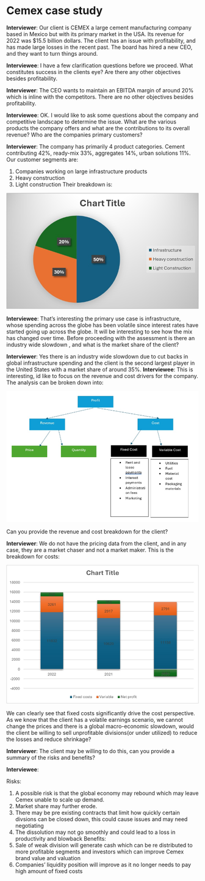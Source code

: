 # Cemex case study

**Interviewer**: Our client is CEMEX a large cement manufacturing company based in Mexico but with its primary market in the USA.  Its revenue for 2022 was $15.5 billion dollars. The client has an issue with profitability, and has made large losses in the recent past. The board has hired a new CEO, and they want to turn things around.

**Interviewee**: I have a few clarification questions before we proceed. What constitutes success in the clients eye? Are there any other objectives besides profitability.

**Interviewer**: The CEO wants to maintain an EBITDA margin of around 20% which is inline with the competitors. There are no other objectives besides profitability.

**Interviewee**: OK. I would like to ask some questions about the company and competitive landscape to determine the issue.
What are the various products the company offers and what are the contributions to its overall revenue? Who are the companies primary customers?

**Interviewer**: The company has primarily 4 product categories. Cement contributing 42%, ready-mix 33%, aggregates 14%, urban solutions 11%. 
Our customer segments are:
1.	Companies working on large infrastructure products
2.	Heavy construction
3.	Light construction
Their breakdown is:

 <img src="images/Customer Segmentation.jpg" alt="Cemex Customer Segmentation">
 
**Interviewee**:
That’s interesting  the primary use case is infrastructure, whose spending across the globe has been volatile since interest rates have started going up across the globe. It will be interesting to see how the mix has changed over time. Before proceeding with the assessment is there an industry wide slowdown , and what is the market share of the client?

**Interviewer**: Yes there is an industry wide slowdown due to cut backs in global infrastructure spending and the client is the second largest player in the United States with a market share of around 35%.
**Interviewee**: This is interesting, id like to focus on the revenue and cost drivers for the company. The analysis can be broken down into:

 <img src="images/Profit breakdown.jpg" alt="Profit Breakdown">

Can you provide the revenue and cost breakdown for the client?

**Interviewer**: We do not have the pricing data from the client, and in any case, they are a market chaser and not a market maker.  This is the breakdown for costs:

 <img src="images/Cost breakdown.jpg" alt="Cemex Cost Breakdown">
 
We can clearly see that fixed costs significantly drive the cost perspective.
As we know that the client has a volatile earnings scenario, we cannot change the prices and there is a global macro-economic slowdown, would the client be willing to sell unprofitable divisions(or under utilized) to reduce the losses and reduce shrinkage?

**Interviewer**: The client may be willing to do this, can you provide a summary of the risks and benefits?

**Interviewee**:

Risks:
1.	A possible risk is that the global economy may rebound which may leave Cemex unable to scale up demand.
2.	Market share may further erode.
3.	There may be pre existing contracts that limit how quickly certain divsions can be closed down, this could cause issues and may need negotiating
4.	The dissolution may not go smoothly and could lead to a loss in productivity and blowback
Benefits:
1.	Sale of weak division will generate cash which can be re distributed to more profitable segments and investors which can improve Cemex brand value and valuation
2.	Companies’ liquidity position will improve as it no longer needs to pay high amount of fixed costs

